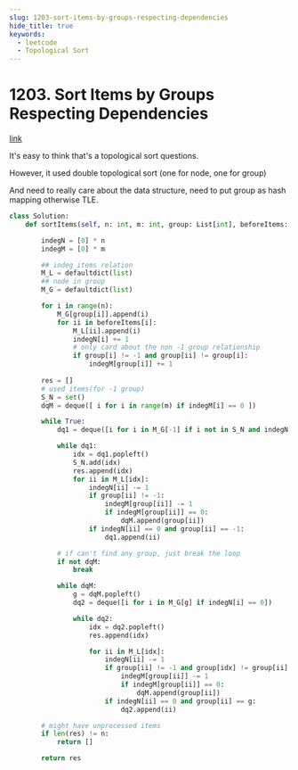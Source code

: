 ```yaml
---
slug: 1203-sort-items-by-groups-respecting-dependencies
hide_title: true
keywords:
  - leetcode
  - Topological Sort
---
```


# 1203. Sort Items by Groups Respecting Dependencies

[link](https://leetcode.com/problems/sort-items-by-groups-respecting-dependencies/description/)

It's easy to think that's a topological sort questions.

However, it used double topological sort (one for node, one for group)

And need to really care about the data structure, need to put group as hash mapping otherwise TLE.

```python
class Solution:
    def sortItems(self, n: int, m: int, group: List[int], beforeItems: List[List[int]]) -> List[int]:

        indegN = [0] * n
        indegM = [0] * m

        ## indeg items relation
        M_L = defaultdict(list)
        ## node in group
        M_G = defaultdict(list)

        for i in range(n):
            M_G[group[i]].append(i)
            for ii in beforeItems[i]:
                M_L[ii].append(i)
                indegN[i] += 1
                # only card about the non -1 group relationship
                if group[i] != -1 and group[ii] != group[i]:
                    indegM[group[i]] += 1
        
        res = []
        # used items(for -1 group)
        S_N = set()
        dqM = deque([ i for i in range(m) if indegM[i] == 0 ])

        while True:
            dq1 = deque([i for i in M_G[-1] if i not in S_N and indegN[i] == 0])

            while dq1:
                idx = dq1.popleft()
                S_N.add(idx)
                res.append(idx)
                for ii in M_L[idx]:
                    indegN[ii] -= 1
                    if group[ii] != -1:
                        indegM[group[ii]] -= 1
                        if indegM[group[ii]] == 0:
                            dqM.append(group[ii])
                    if indegN[ii] == 0 and group[ii] == -1:
                        dq1.append(ii)

            # if can't find any group, just break the loop
            if not dqM:
                break

            while dqM:
                g = dqM.popleft()
                dq2 = deque([i for i in M_G[g] if indegN[i] == 0])

                while dq2:
                    idx = dq2.popleft()
                    res.append(idx)

                    for ii in M_L[idx]:
                        indegN[ii] -= 1
                        if group[ii] != -1 and group[idx] != group[ii]:
                            indegM[group[ii]] -= 1
                            if indegM[group[ii]] == 0:
                                dqM.append(group[ii])
                        if indegN[ii] == 0 and group[ii] == g:
                            dq2.append(ii)

        # might have unprocessed items
        if len(res) != n:
            return []

        return res
```
